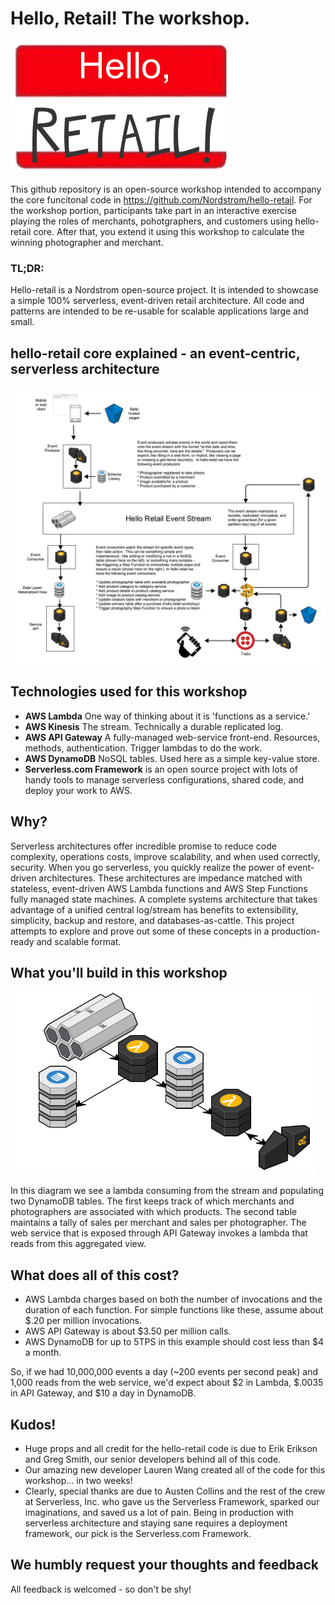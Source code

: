 # Hello, Retail! The workshop.
![Serverless all the things!](Images/hello-retail-icon.png)

This github repository is an open-source workshop intended to accompany the core funcitonal code in https://github.com/Nordstrom/hello-retail. For the workshop portion, participants take part in an interactive exercise playing the roles of merchants, pohotgraphers, and customers using hello-retail core.  After that, you extend it using this workshop to calculate the winning photographer and merchant.

### TL;DR:
Hello-retail is a Nordstrom open-source project. It is intended to showcase a simple 100% serverless, event-driven retail architecture.  All code and patterns are intended to be re-usable for scalable applications large and small.

## hello-retail core explained - an event-centric, serverless architecture
![Serverless all the things!](Images/hello-retail-architecture.png)

## Technologies used for this workshop
* **AWS Lambda** One way of thinking about it is 'functions as a service.'
* **AWS Kinesis** The stream.  Technically a durable replicated log.
* **AWS API Gateway** A fully-managed web-service front-end.  Resources, methods, authentication.  Trigger lambdas to do the work.
* **AWS DynamoDB** NoSQL tables.  Used here as a simple key-value store.
* **Serverless.com Framework** is an open source project with lots of handy tools to manage serverless configurations, shared code, and deploy your work to AWS.

## Why?
Serverless architectures offer incredible promise to reduce code complexity, operations costs, improve scalability, and when used correctly, security.  When you go serverless, you quickly realize the power of event-driven architectures.  These architectures are impedance matched with stateless, event-driven AWS Lambda functions and AWS Step Functions fully managed state machines.  A complete systems architecture that takes advantage of a unified central log/stream has benefits to extensibility, simplicity, backup and restore, and databases-as-cattle.  This project attempts to explore and prove out some of these concepts in a production-ready and scalable format.

## What you'll build in this workshop
![Serverless all the things!](Images/hello-retail-workshop.png)

In this diagram we see a lambda consuming from the stream and populating two DynamoDB tables.  The first keeps track of which merchants and photographers are associated with which products.  The second table maintains a tally of sales per merchant and sales per photographer.  The web service that is exposed through API Gateway invokes a lambda that reads from this aggregated view.

## What does all of this cost?
* AWS Lambda charges based on both the number of invocations and the duration of each function. For simple functions like these, assume about $.20 per million invocations.
* AWS API Gateway is about $3.50 per million calls.
* AWS DynamoDB for up to 5TPS in this example should cost less than $4 a month.

So, if we had 10,000,000 events a day (~200 events per second peak) and 1,000 reads from the web service, we'd expect about $2 in Lambda, $.0035 in API Gateway, and $10 a day in DynamoDB.

## Kudos!
* Huge props and all credit for the hello-retail code is due to Erik Erikson and Greg Smith, our senior developers behind all of this code.
* Our amazing new developer Lauren Wang created all of the code for this workshop... in two weeks!
* Clearly, special thanks are due to Austen Collins and the rest of the crew at Serverless, Inc. who gave us the Serverless Framework, sparked our imaginations, and saved us a lot of pain.  Being in production with serverless architecture and staying sane requires a deployment framework, our pick is the Serverless.com Framework.

## We humbly request your thoughts and feedback
All feedback is welcomed - so don't be shy!

